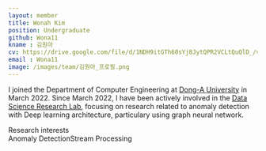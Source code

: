 ```yaml
---
layout: member
title: Wonah Kim
position: Undergraduate
github: Wona11
kname : 김원아
cv: https://drive.google.com/file/d/1NDH9itGTh60sYj8JytQPR2VCLtQuQlD_/view?usp=drivesdk, Wonah Kim CV
email : Wona11
image: /images/team/김원아_프로필.png
---
```



I joined the Department of Computer Engineering at [Dong-A University](https://english.donga.ac.kr/sites/english/index.do) in March 2022.  Since March 2022, I have been actively involved in the [Data Science Research Lab](https://www.datasciencelabs.org/), focusing on research related to anomaly detection with Deep learning architecture, particulary using graph neural network.


<div class="head">Research interests</div>
<span class="badge badge-info">Anomaly Detection</span><span class="badge badge-danger">Stream Processing</span>